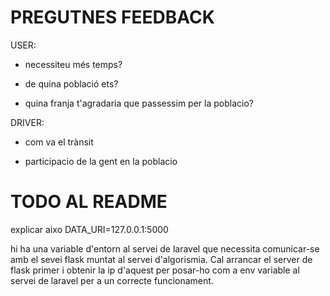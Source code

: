 # PREGUTNES FEEDBACK

USER:
- necessiteu més temps?

- de quina població ets? 

- quina franja t'agradaria que passessim per la poblacio?



DRIVER:
- com va el trànsit

- participacio de la gent en la poblacio 



# TODO AL README

explicar aixo 
DATA_URI=127.0.0.1:5000

hi ha una variable d'entorn al servei de laravel que necessita comunicar-se amb el sevei flask muntat al servei d'algorismia. Cal arrancar el server de flask primer i obtenir la ip d'aquest per posar-ho com a env variable al servei de laravel per a un correcte funcionament. 